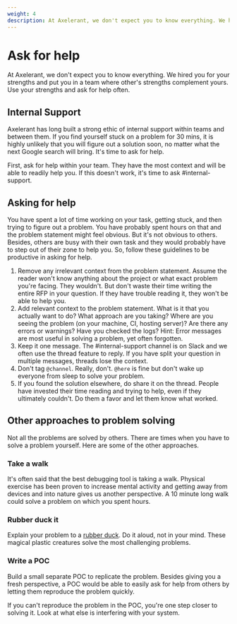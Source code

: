 ```yaml
---
weight: 4
description: At Axelerant, we don't expect you to know everything. We hired you for your strengths and put you in a team where other's strengths complement yours. Use them.
---
```


# Ask for help

At Axelerant, we don't expect you to know everything. We hired you for your strengths and put you in a team where other's strengths complement yours. Use your strengths and ask for help often.

## Internal Support

Axelerant has long built a strong ethic of internal support within teams and between them. If you find yourself stuck on a problem for 30 mins, it is highly unlikely that you will figure out a solution soon, no matter what the next Google search will bring. It's time to ask for help.

First, ask for help within your team. They have the most context and will be able to readily help you. If this doesn't work, it's time to ask #internal-support.

## Asking for help

You have spent a lot of time working on your task, getting stuck, and then trying to figure out a problem. You have probably spent hours on that and the problem statement might feel obvious. But it's not obvious to others. Besides, others are busy with their own task and they would probably have to step out of their zone to help you. So, follow these guidelines to be productive in asking for help.

1. Remove any irrelevant context from the problem statement. Assume the reader won't know anything about the project or what exact problem you're facing. They wouldn't. But don't waste their time writing the entire RFP in your question. If they have trouble reading it, they won't be able to help you.
2. Add relevant context to the problem statement. What is it that you actually want to do? What approach are you taking? Where are you seeing the problem (on your machine, CI, hosting server)? Are there any errors or warnings? Have you checked the logs? Hint: Error messages are most useful in solving a problem, yet often forgotten.
3. Keep it one message. The #internal-support channel is on Slack and we often use the thread feature to reply. If you have split your question in multiple messages, threads lose the context.
4. Don't tag `@channel`. Really, don't. `@here` is fine but don't wake up everyone from sleep to solve your problem.
5. If you found the solution elsewhere, do share it on the thread. People have invested their time reading and trying to help, even if they ultimately couldn't. Do them a favor and let them know what worked.

## Other approaches to problem solving

Not all the problems are solved by others. There are times when you have to solve a problem yourself. Here are some of the other approaches.

### Take a walk

It's often said that the best debugging tool is taking a walk. Physical exercise has been proven to increase mental activity and getting away from devices and into nature gives us another perspective. A 10 minute long walk could solve a problem on which you spent hours.

### Rubber duck it

Explain your problem to a [rubber duck](https://en.wikipedia.org/wiki/Rubber_duck_debugging). Do it aloud, not in your mind. These magical plastic creatures solve the most challenging problems.

### Write a POC

Build a small separate POC to replicate the problem. Besides giving you a fresh perspective, a POC would be able to easily ask for help from others by letting them reproduce the problem quickly.

If you can't reproduce the problem in the POC, you're one step closer to solving it. Look at what else is interfering with your system.
